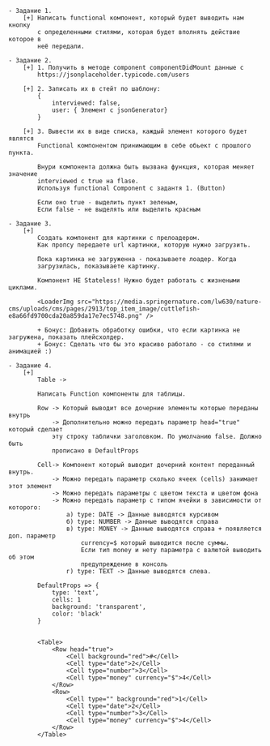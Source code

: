     - Задание 1.
        [+] Написать functional компонент, который будет выводить нам кнопку
            c определенными стилями, которая будет вполнять действие которое в
            неё передали.
    
    - Задание 2.
        [+] 1. Получить в методе component componentDidMount данные с
            https://jsonplaceholder.typicode.com/users
    
        [+] 2. Записать их в стейт по шаблону:
            {
                interviewed: false,
                user: { Элемент с jsonGenerator}
            }
    
        [+] 3. Вывести их в виде списка, каждый элемент которого будет являтся
            Functional компонентом принимающим в себе обьект с прошлого пункта.
            
            Внури компонента должна быть вызвана функция, которая меняет значение
            interviewed с true на flase.
            Используя functional Component с задантя 1. (Button)
            
            Если оно true - выделить пункт зеленым,
            Если false - не выделять или выделить красным
    
    - Задание 3.
        [+] 
            Создать компонент для картинки с прелоадером.
            Как пропсу передаете url картинки, которую нужно загрузить.
            
            Пока картинка не загруженна - показываете лоадер. Когда
            загрузилась, показываете картинку.
            
            Компонент HE Stateless! Нужно будет работать с жизнеными циклами.
            
            <LoaderImg src="https://media.springernature.com/lw630/nature-cms/uploads/cms/pages/2913/top_item_image/cuttlefish-e8a66fd9700cda20a859da17e7ec5748.png" />
            
            + Бонус: Добавить обработку ошибки, что если картинка не загружена, показать плейсхолдер.
            + Бонус: Сделать что бы это красиво работало - со стилями и анимацией :)
    
    - Задание 4.
        [+] 
            Table -> 
            
            Написать Function компоненты для таблицы.
            
            Row -> Который выводит все дочерние элементы которые переданы внутрь
                -> Дополнительно можно передать параметр head="true" который сделает
                эту строку таблички заголовком. По умолчанию false. Должно быть
                прописано в DefaultProps
            
            Cell-> Компонент который выводит дочерний контент переданный внутрь.
                -> Можно передать параметр сколько ячеек (cells) занимает этот элемент
                -> Можно передать параметры с цветом текста и цветом фона
                -> Можно передать параметр с типом ячейки в зависимости от которого:
                    a) type: DATE -> Данные выводятся курсивом
                    б) type: NUMBER -> Данные выводятся справа
                    в) type: MONEY -> Данные выводятся справа + появляется доп. параметр
                        currency=$ который выводится после суммы.
                        Если тип money и нету параметра с валютой выводить об этом
                        предупреждение в консоль
                    г) type: TEXT -> Данные выводятся слева.
            
            DefaultProps => {
                type: 'text',
                cells: 1
                background: 'transparent',
                color: 'black'
            }
            
            
            <Table>
                <Row head="true">
                    <Cell background="red">#</Cell>
                    <Cell type="date">2</Cell>
                    <Cell type="number">3</Cell>
                    <Cell type="money" currency="$">4</Cell>
                </Row>
                <Row>
                    <Cell type="" background="red">1</Cell>
                    <Cell type="date">2</Cell>
                    <Cell type="number">3</Cell>
                    <Cell type="money" currency="$">4</Cell>
                </Row>
            </Table>
